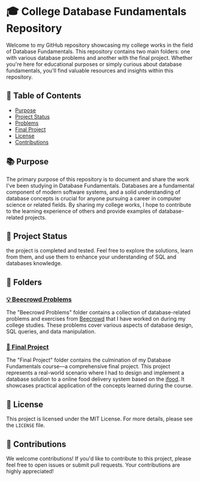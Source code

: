 # 🎓 College Database Fundamentals Repository

Welcome to my GitHub repository showcasing my college works in the field of Database Fundamentals. This repository contains two main folders: one with various database problems and another with the final project. Whether you're here for educational purposes or simply curious about database fundamentals, you'll find valuable resources and insights within this repository.

## 📝 Table of Contents

- [Purpose](#📚%20Purpose)
- [Project Status](#🚧%20Project%20Status)
- [Problems](#💡%20Problems)
- [Final Project](#🏁%20Final%20Project)
- [License](#📜%20License)
- [Contributions](#👥%20Contributions)

## 📚 Purpose

The primary purpose of this repository is to document and share the work I've been studying in Database Fundamentals. Databases are a fundamental component of modern software systems, and a solid understanding of database concepts is crucial for anyone pursuing a career in computer science or related fields. By sharing my college works, I hope to contribute to the learning experience of others and provide examples of database-related projects.

## 🚧  Project Status

the project is completed and tested. Feel free to explore the solutions, learn from them, and use them to enhance your understanding of SQL and databases knowledge.

## 📂 Folders

### [💡 Beecrowd Problems](/beecrowd-problems)

The "Beecrowd Problems" folder contains a collection of database-related problems and exercises from [Beecrowd](https://www.beecrowd.com.br/judge/pt) that I have worked on during my college studies. These problems cover various aspects of database design, SQL queries, and data manipulation.

### [🏁 Final Project](/Final-project)

The "Final Project" folder contains the culmination of my Database Fundamentals course—a comprehensive final project. This project represents a real-world scenario where I had to design and implement a database solution to a online food delivery system based on the [ifood](https://www.ifood.com.br). It showcases practical application of the concepts learned during the course.

## 📜 License

This project is licensed under the MIT License. For more details, please see the `LICENSE` file.

## 👥 Contributions

We welcome contributions! If you'd like to contribute to this project, please feel free to open issues or submit pull requests. Your contributions are highly appreciated!
